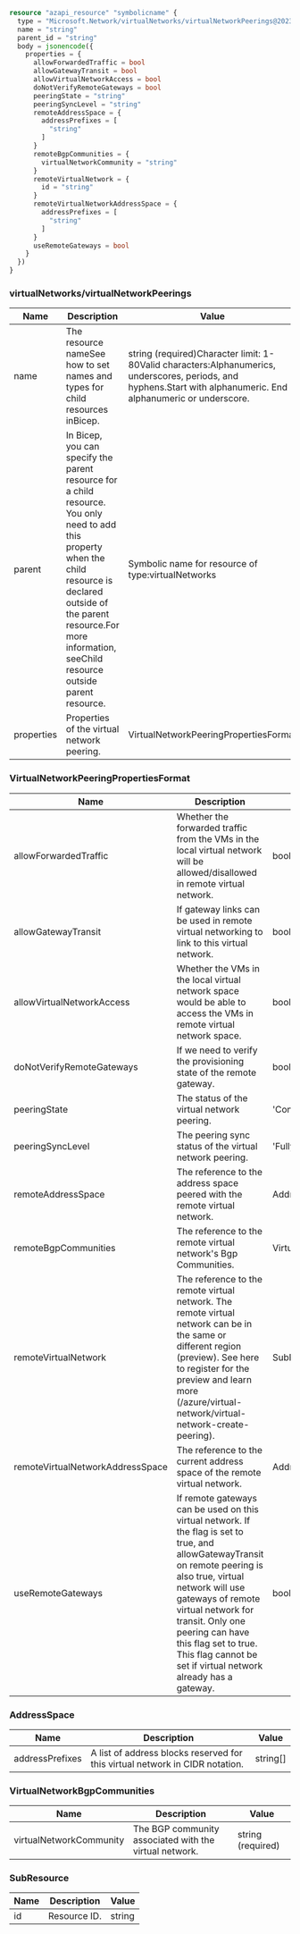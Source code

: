 ```terraform
resource "azapi_resource" "symbolicname" {
  type = "Microsoft.Network/virtualNetworks/virtualNetworkPeerings@2023-04-01"
  name = "string"
  parent_id = "string"
  body = jsonencode({
    properties = {
      allowForwardedTraffic = bool
      allowGatewayTransit = bool
      allowVirtualNetworkAccess = bool
      doNotVerifyRemoteGateways = bool
      peeringState = "string"
      peeringSyncLevel = "string"
      remoteAddressSpace = {
        addressPrefixes = [
          "string"
        ]
      }
      remoteBgpCommunities = {
        virtualNetworkCommunity = "string"
      }
      remoteVirtualNetwork = {
        id = "string"
      }
      remoteVirtualNetworkAddressSpace = {
        addressPrefixes = [
          "string"
        ]
      }
      useRemoteGateways = bool
    }
  })
}

```

### virtualNetworks/virtualNetworkPeerings

| Name | Description | Value |
|-|-|-|
| name | The resource nameSee how to set names and types for child resources inBicep. | string (required)Character limit: 1-80Valid characters:Alphanumerics, underscores, periods, and hyphens.Start with alphanumeric. End alphanumeric or underscore. |
| parent | In Bicep, you can specify the parent resource for a child resource. You only need to add this property when the child resource is declared outside of the parent resource.For more information, seeChild resource outside parent resource. | Symbolic name for resource of type:virtualNetworks |
| properties | Properties of the virtual network peering. | VirtualNetworkPeeringPropertiesFormat |


### VirtualNetworkPeeringPropertiesFormat

| Name | Description | Value |
|-|-|-|
| allowForwardedTraffic | Whether the forwarded traffic from the VMs in the local virtual network will be allowed/disallowed in remote virtual network. | bool |
| allowGatewayTransit | If gateway links can be used in remote virtual networking to link to this virtual network. | bool |
| allowVirtualNetworkAccess | Whether the VMs in the local virtual network space would be able to access the VMs in remote virtual network space. | bool |
| doNotVerifyRemoteGateways | If we need to verify the provisioning state of the remote gateway. | bool |
| peeringState | The status of the virtual network peering. | 'Connected''Disconnected''Initiated' |
| peeringSyncLevel | The peering sync status of the virtual network peering. | 'FullyInSync''LocalAndRemoteNotInSync''LocalNotInSync''RemoteNotInSync' |
| remoteAddressSpace | The reference to the address space peered with the remote virtual network. | AddressSpace |
| remoteBgpCommunities | The reference to the remote virtual network's Bgp Communities. | VirtualNetworkBgpCommunities |
| remoteVirtualNetwork | The reference to the remote virtual network. The remote virtual network can be in the same or different region (preview). See here to register for the preview and learn more (/azure/virtual-network/virtual-network-create-peering). | SubResource |
| remoteVirtualNetworkAddressSpace | The reference to the current address space of the remote virtual network. | AddressSpace |
| useRemoteGateways | If remote gateways can be used on this virtual network. If the flag is set to true, and allowGatewayTransit on remote peering is also true, virtual network will use gateways of remote virtual network for transit. Only one peering can have this flag set to true. This flag cannot be set if virtual network already has a gateway. | bool |


### AddressSpace

| Name | Description | Value |
|-|-|-|
| addressPrefixes | A list of address blocks reserved for this virtual network in CIDR notation. | string[] |


### VirtualNetworkBgpCommunities

| Name | Description | Value |
|-|-|-|
| virtualNetworkCommunity | The BGP community associated with the virtual network. | string (required) |


### SubResource

| Name | Description | Value |
|-|-|-|
| id | Resource ID. | string |


